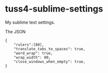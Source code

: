 tuss4-sublime-settings
======================

My sublime text settings.

The JSON

	{
		"rulers":[80],
		"translate_tabs_to_spaces": true,
		"word_wrap": true,
		"wrap_width": 80,
		"close_windows_when_empty": true,
	}
